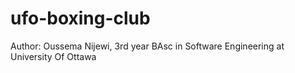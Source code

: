 # ufo-boxing-club
Author: Oussema Nijewi, 3rd year BAsc in Software Engineering at University Of Ottawa

